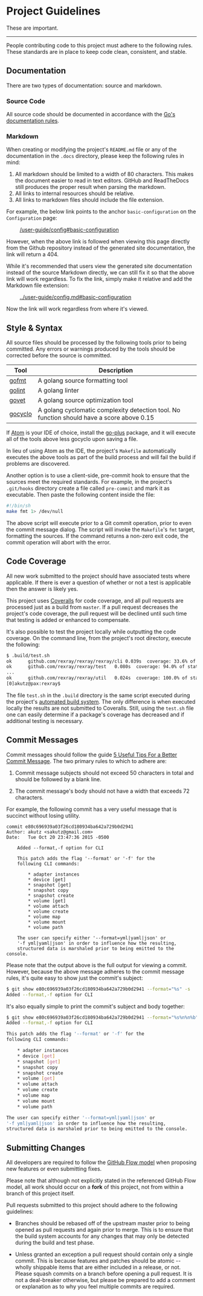 # Project Guidelines

These are important.

---

People contributing code to this project must adhere to the following rules.
These standards are in place to keep code clean, consistent, and stable.

## Documentation
There are two types of documentation: source and markdown.

### Source Code
All source code should be documented in accordance with the
[Go's documentation rules](http://blog.golang.org/godoc-documenting-go-code).

### Markdown
When creating or modifying the project's `README.md` file or any of the
documentation in the `.docs` directory, please keep the following rules in
mind:

1. All markdown should be limited to a width of 80 characters. This makes
the document easier to read in text editors. GitHub and ReadTheDocs still
produces the proper result when parsing the markdown.
2. All links to internal resources should be relative.
3. All links to markdown files should include the file extension.

For example, the below link points to the anchor `basic-configuration` on the
`Configuration` page:

&nbsp;&nbsp;&nbsp;&nbsp;&nbsp;&nbsp;&nbsp;&nbsp;
[/user-guide/config#basic-configuration](/user-guide/config#basic-configuration)

However, when the above link is followed when viewing this page directly from
the Github repository instead of the generated site documentation, the link
will return a 404.

While it's recommended that users view the generated site documentation instead
of the source Markdown directly, we can still fix it so that the above link
will work regardless. To fix the link, simply make it relative and add the
Markdown file extension:

&nbsp;&nbsp;&nbsp;&nbsp;&nbsp;&nbsp;&nbsp;&nbsp;
[../user-guide/config.md#basic-configuration](../user-guide/config.md#basic-configuration)

Now the link will work regardless from where it's viewed.

## Style & Syntax
All source files should be processed by the following tools prior to being
committed. Any errors or warnings produced by the tools should be corrected
before the source is committed.

Tool | Description
-----|------------
[gofmt](https://golang.org/cmd/gofmt/) | A golang source formatting tool
[golint](https://github.com/golang/lint) | A golang linter
[govet](https://golang.org/cmd/vet/) | A golang source optimization tool
[gocyclo](https://github.com/fzipp/gocyclo) | A golang cyclomatic complexity detection tool. No function should have a score above 0.15

If [Atom](https://atom.io/) is your IDE of choice, install the
[go-plus](https://atom.io/packages/go-plus) package, and it will execute all of
the tools above less gocyclo upon saving a file.

In lieu of using Atom as the IDE, the project's `Makefile` automatically
executes the above tools as part of the build process and will fail the build
if problems are discovered.

Another option is to use a client-side, pre-commit hook to ensure that the
sources meet the required standards. For example, in the project's `.git/hooks`
directory create a file called `pre-commit` and mark it as executable. Then
paste the following content inside the file:

```sh
#!/bin/sh
make fmt 1> /dev/null
```

The above script will execute prior to a Git commit operation, prior to even
the commit message dialog. The script will invoke the `Makefile`'s `fmt`
target, formatting the sources. If the command returns a non-zero exit code,
the commit operation will abort with the error.

## Code Coverage
All new work submitted to the project should have associated tests where
applicable. If there is ever a question of whether or not a test is applicable
then the answer is likely yes.

This project uses
[Coveralls](https://coveralls.io/github/rexray/rexray) for code coverage, and
all pull requests are processed just as a build from `master`. If a pull request
decreases the project's code coverage, the pull request will be declined until
such time that testing is added or enhanced to compensate.

It's also possible to test the project locally while outputting the code
coverage. On the command line, from the project's root directory, execute the
following:

```sh
$ .build/test.sh
ok  	github.com/rexray/rexray/rexray/cli	0.039s	coverage: 33.6% of statements
ok  	github.com/rexray/rexray/test	0.080s	coverage: 94.0% of statements in github.com/rexray/rexray, github.com/rexray/rexray/core
...
ok  	github.com/rexray/rexray/util	0.024s	coverage: 100.0% of statements
[0]akutz@pax:rexray$
```

The file `test.sh` in the `.build` directory is the same script executed during
the project's [automated build system](travis-ci.org/rexray/rexray). The only
difference is when executed locally the results are not submitted to Coveralls.
Still, using the `test.sh` file one can easily determine if a package's coverage
has decreased and if additional testing is necessary.

## Commit Messages
Commit messages should follow the guide [5 Useful Tips For a Better Commit
Message](https://robots.thoughtbot.com/5-useful-tips-for-a-better-commit-message).
The two primary rules to which to adhere are:

  1. Commit message subjects should not exceed 50 characters in total and
     should be followed by a blank line.

  2. The commit message's body should not have a width that exceeds 72
     characters.

For example, the following commit has a very useful message that is succinct
without losing utility.

```text
commit e80c696939a03f26cd180934ba642a729b0d2941
Author: akutz <sakutz@gmail.com>
Date:   Tue Oct 20 23:47:36 2015 -0500

    Added --format,-f option for CLI

    This patch adds the flag '--format' or '-f' for the
    following CLI commands:

        * adapter instances
        * device [get]
        * snapshot [get]
        * snapshot copy
        * snapshot create
        * volume [get]
        * volume attach
        * volume create
        * volume map
        * volume mount
        * volume path

    The user can specify either '--format=yml|yaml|json' or
    '-f yml|yaml|json' in order to influence how the resulting,
    structured data is marshaled prior to being emitted to the console.
```

Please note that the output above is the full output for viewing a commit.
However, because the above message adheres to the commit message rules, it's
quite easy to show just the commit's subject:

```sh
$ git show e80c696939a03f26cd180934ba642a729b0d2941 --format="%s" -s
Added --format,-f option for CLI
```

It's also equally simple to print the commit's subject and body together:

```sh
$ git show e80c696939a03f26cd180934ba642a729b0d2941 --format="%s%n%n%b" -s
Added --format,-f option for CLI

This patch adds the flag '--format' or '-f' for the
following CLI commands:

    * adapter instances
    * device [get]
    * snapshot [get]
    * snapshot copy
    * snapshot create
    * volume [get]
    * volume attach
    * volume create
    * volume map
    * volume mount
    * volume path

The user can specify either '--format=yml|yaml|json' or
'-f yml|yaml|json' in order to influence how the resulting,
structured data is marshaled prior to being emitted to the console.
```

## Submitting Changes
All developers are required to follow the
[GitHub Flow model](https://guides.github.com/introduction/flow/) when
proposing new features or even submitting fixes.

Please note that although not explicitly stated in the referenced GitHub Flow
model, all work should occur on a __fork__ of this project, not from within a
branch of this project itself.

Pull requests submitted to this project should adhere to the following
guidelines:

  * Branches should be rebased off of the upstream master prior to being
    opened as pull requests and again prior to merge. This is to ensure that
    the build system accounts for any changes that may only be detected during
    the build and test phase.

  * Unless granted an exception a pull request should contain only a single
    commit. This is because features and patches should be atomic -- wholly
    shippable items that are either included in a release, or not. Please
    squash commits on a branch before opening a pull request. It is not a
    deal-breaker otherwise, but please be prepared to add a comment or
    explanation as to why you feel multiple commits are required.
